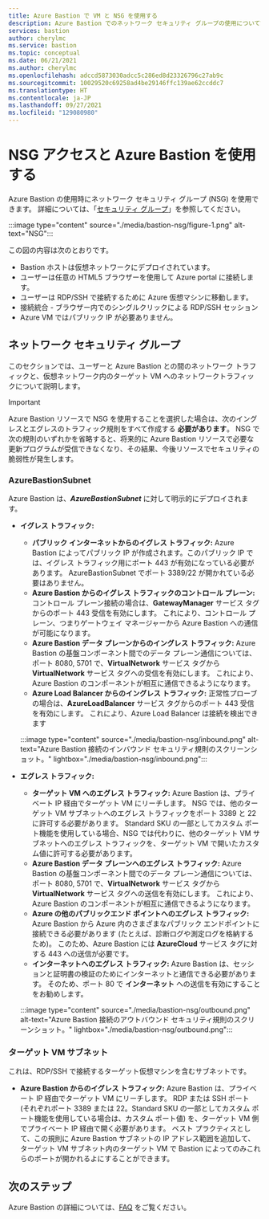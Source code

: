```yaml
---
title: Azure Bastion で VM と NSG を使用する
description: Azure Bastion でのネットワーク セキュリティ グループの使用について説明します。
services: bastion
author: cherylmc
ms.service: bastion
ms.topic: conceptual
ms.date: 06/21/2021
ms.author: cherylmc
ms.openlocfilehash: adccd5873030adcc5c286ed8d23326796c27ab9c
ms.sourcegitcommit: 10029520c69258ad4be29146ffc139ae62ccddc7
ms.translationtype: HT
ms.contentlocale: ja-JP
ms.lasthandoff: 09/27/2021
ms.locfileid: "129080980"
---
```

# <a name="working-with-nsg-access-and-azure-bastion"></a>NSG アクセスと Azure Bastion を使用する

Azure Bastion の使用時にネットワーク セキュリティ グループ (NSG) を使用できます。 詳細については、「[セキュリティ グループ](../virtual-network/network-security-groups-overview.md)」を参照してください。

:::image type="content" source="./media/bastion-nsg/figure-1.png" alt-text="NSG":::

この図の内容は次のとおりです。

* Bastion ホストは仮想ネットワークにデプロイされています。
* ユーザーは任意の HTML5 ブラウザーを使用して Azure portal に接続します。
* ユーザーは RDP/SSH で接続するために Azure 仮想マシンに移動します。
* 接続統合 - ブラウザー内でのシングルクリックによる RDP/SSH セッション
* Azure VM ではパブリック IP が必要ありません。

## <a name="network-security-groups"></a><a name="nsg"></a>ネットワーク セキュリティ グループ

このセクションでは、ユーザーと Azure Bastion との間のネットワーク トラフィックと、仮想ネットワーク内のターゲット VM へのネットワークトラフィックについて説明します。

> [!IMPORTANT]
> Azure Bastion リソースで NSG を使用することを選択した場合は、次のイングレスとエグレスのトラフィック規則をすべて作成する **必要があります**。 NSG で次の規則のいずれかを省略すると、将来的に Azure Bastion リソースで必要な更新プログラムが受信できなくなり、その結果、今後リソースでセキュリティの脆弱性が発生します。
> 

### <a name="azurebastionsubnet"></a><a name="apply"></a>AzureBastionSubnet

Azure Bastion は、***AzureBastionSubnet*** に対して明示的にデプロイされます。

* **イグレス トラフィック:**

   * **パブリック インターネットからのイグレス トラフィック:** Azure Bastion によってパブリック IP が作成されます。このパブリック IP では、イグレス トラフィック用にポート 443 が有効になっている必要があります。 AzureBastionSubnet でポート 3389/22 が開かれている必要はありません。
   * **Azure Bastion からのイグレス トラフィックのコントロール プレーン:** コントロール プレーン接続の場合は、**GatewayManager** サービス タグからのポート 443 受信を有効にします。 これにより、コントロール プレーン、つまりゲートウェイ マネージャーから Azure Bastion への通信が可能になります。
   * **Azure Bastion データ プレーンからのイングレス トラフィック:** Azure Bastion の基盤コンポーネント間でのデータ プレーン通信については、ポート 8080, 5701 で、**VirtualNetwork** サービス タグから **VirtualNetwork** サービス タグへの受信を有効にします。 これにより、Azure Bastion のコンポーネントが相互に通信できるようになります。
   * **Azure Load Balancer からのイングレス トラフィック:** 正常性プローブの場合は、**AzureLoadBalancer** サービス タグからのポート 443 受信を有効にします。 これにより、Azure Load Balancer は接続を検出できます


   :::image type="content" source="./media/bastion-nsg/inbound.png" alt-text="Azure Bastion 接続のインバウンド セキュリティ規則のスクリーンショット。" lightbox="./media/bastion-nsg/inbound.png":::

* **エグレス トラフィック:**

   * **ターゲット VM へのエグレス トラフィック:** Azure Bastion は、プライベート IP 経由でターゲット VM にリーチします。 NSG では、他のターゲット VM サブネットへのエグレス トラフィックをポート 3389 と 22 に許可する必要があります。 Standard SKU の一部としてカスタム ポート機能を使用している場合、NSG では代わりに、他のターゲット VM サブネットへのエグレス トラフィックを、ターゲット VM で開いたカスタム値に許可する必要があります。
   * **Azure Bastion データ プレーンへのエグレス トラフィック:** Azure Bastion の基盤コンポーネント間でのデータ プレーン通信については、ポート 8080, 5701 で、**VirtualNetwork** サービス タグから **VirtualNetwork** サービス タグへの送信を有効にします。 これにより、Azure Bastion のコンポーネントが相互に通信できるようになります。
   * **Azure の他のパブリックエンド ポイントへのエグレス トラフィック:** Azure Bastion から Azure 内のさまざまなパブリック エンドポイントに接続できる必要があります (たとえば、診断ログや測定ログを格納するため)。 このため、Azure Bastion には **AzureCloud** サービス タグに対する 443 への送信が必要です。
   * **インターネットへのエグレス トラフィック:** Azure Bastion は、セッションと証明書の検証のためにインターネットと通信できる必要があります。 そのため、ポート 80 で **インターネット** への送信を有効にすることをお勧めします。


   :::image type="content" source="./media/bastion-nsg/outbound.png" alt-text="Azure Bastion 接続のアウトバウンド セキュリティ規則のスクリーンショット。" lightbox="./media/bastion-nsg/outbound.png":::

### <a name="target-vm-subnet"></a>ターゲット VM サブネット
これは、RDP/SSH で接続するターゲット仮想マシンを含むサブネットです。

   * **Azure Bastion からのイグレス トラフィック:** Azure Bastion は、プライベート IP 経由でターゲット VM にリーチします。 RDP または SSH ポート (それぞれポート 3389 または 22。Standard SKU の一部としてカスタム ポート機能を使用している場合は、カスタム ポート値) を、ターゲット VM 側でプライベート IP 経由で開く必要があります。 ベスト プラクティスとして、この規則に Azure Bastion サブネットの IP アドレス範囲を追加して、ターゲット VM サブネット内のターゲット VM で Bastion によってのみこれらのポートが開かれるよにすることができます。


## <a name="next-steps"></a>次のステップ

Azure Bastion の詳細については、[FAQ](bastion-faq.md) をご覧ください。
